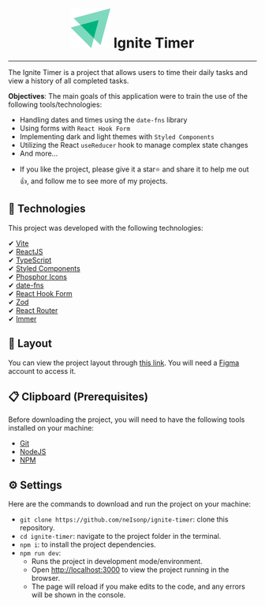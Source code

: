 <h1 align="center">
    <img alt="Ignite Logo" title="Ignite Logo" src="./.github/images/logo-ignite.svg" />
    Ignite Timer
</h1>

---

The Ignite Timer is a project that allows users to time their daily tasks and view a history of all completed tasks.

**Objectives**: The main goals of this application were to train the use of the following tools/technologies:

- Handling dates and times using the `date-fns` library
- Using forms with `React Hook Form`
- Implementing dark and light themes with `Styled Components`
- Utilizing the React `useReducer` hook to manage complex state changes
- And more...

* If you like the project, please give it a star⭐ and share it to help me out 👍, and follow me to see more of my projects.

## 🚀 Technologies

This project was developed with the following technologies:

✔ [Vite](https://vitejs.dev/)
<br/>
✔ [ReactJS](https://reactjs.org/)
<br/>
✔ [TypeScript](https://www.typescriptlang.org/)
<br/>
✔ [Styled Components](https://styled-components.com/docs)
<br/>
✔ [Phosphor Icons](https://phosphoricons.com/)
<br/>
✔ [date-fns](https://date-fns.org/docs/Getting-Started)
<br/>
✔ [React Hook Form](https://react-hook-form.com/)
<br/>
✔ [Zod](https://github.com/colinhacks/zod)
<br/>
✔ [React Router](https://reactrouter.com/en/v6.3.0/getting-started/overview)
<br/>
✔ [Immer](https://github.com/immerjs/immer)
<br/>

## 🎨 Layout

You can view the project layout through [this link](<https://www.figma.com/file/nCeslCY32mG7newtwTpuks/Ignite-Timer-(Community)?node-id=11%3A599>). You will need a [Figma](https://www.figma.com/) account to access it.

## 📋 Clipboard (Prerequisites)

Before downloading the project, you will need to have the following tools installed on your machine:

- [Git](https://git-scm.com)
- [NodeJS](https://nodejs.org/en/)
- [NPM](https://www.npmjs.com/)

## ⚙ Settings

Here are the commands to download and run the project on your machine:

- `git clone https://github.com/neIsonp/ignite-timer`: clone this repository.
- `cd ignite-timer`: navigate to the project folder in the terminal.
- `npm i`: to install the project dependencies.
- `npm run dev`:
  - Runs the project in development mode/environment.
  - Open [http://localhost:3000](http://localhost:3000) to view the project running in the browser.
  - The page will reload if you make edits to the code, and any errors will be shown in the console.
